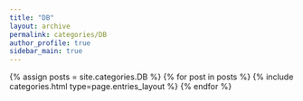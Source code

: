 ```yaml
---
title: "DB"
layout: archive
permalink: categories/DB
author_profile: true
sidebar_main: true
---
```


{% assign posts = site.categories.DB %}
{% for post in posts %} {% include categories.html type=page.entries_layout %} {% endfor %}
